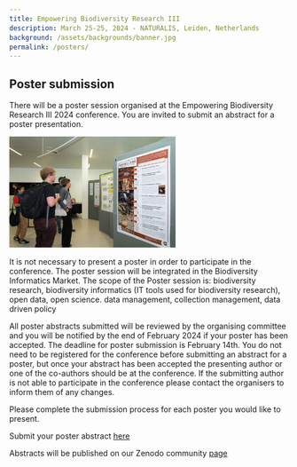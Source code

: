 ```yaml
---
title: Empowering Biodiversity Research III
description: March 25-25, 2024 - NATURALIS, Leiden, Netherlands
background: /assets/backgrounds/banner.jpg
permalink: /posters/
---
```

## Poster submission

There will be a poster session organised at the Empowering Biodiversity Research III 2024 conference. You are invited to submit an abstract for a poster presentation. 

<p class="d-flex justify-content-around align-items-center">
   <img src="/assets/images/ebrposter1.png" width="300">
</p>

It is not necessary to present a poster in order to participate in the conference. The poster session will be integrated in the Biodiversity Informatics Market. The scope of the Poster session is: biodiversity research, biodiversity informatics (IT tools used for biodiversity research), open data, open science. data management, collection management, data driven policy


All poster abstracts submitted will be reviewed by the organising committee and you will be notified by the end of February 2024 if your poster has been accepted. The deadline for poster submission is February 14th.
You do not need to be registered for the conference before submitting an abstract for a poster, but once your abstract has been accepted the presenting author or one of the co-authors should be at the conference.
If the submitting author is not able to participate in the conference please contact the organisers to inform them of any changes. 


Please complete the submission process for each poster you would like to present.

Submit your poster abstract [here](https://forms.gle/v4H9UHLpRMUAU4Y26)

Abstracts will be published on our Zenodo community [page](https://zenodo.org/communities/empoweringbiodiversityresearch?q=&l=list&p=1&s=10&sort=newest)
